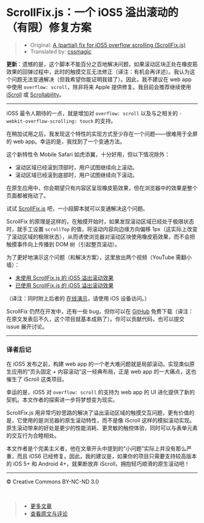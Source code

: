 # ScrollFix.js：一个 iOS5 溢出滚动的（有限）修复方案

> * Original: [A (partial) fix for iOS5 overflow scrolling (ScrollFix.js)](http://blog.joelambert.co.uk/2011/10/14/a-fix-for-ios5-overflow-scrolling-scrollfix-js/)
> * Translated by: [cssmagic](https://github.com/cssmagic)

**更新**：遗憾的是，这个脚本不能百分之百地解决问题，如果滚动区块正处在橡皮筋效果的回弹过程中，此时的触摸交互无法修正（译注：有机会再详述）。我认为这个问题无法变通解决（但我希望你能证明我错了）。因此，我不建议在 web app 中使用 `overflow: scroll`，除非将来 Apple 提供修复。我目前会推荐继续使用 [iScroll](http://cubiq.org/iscroll-4) 或 [Scrollability](http://joehewitt.github.io/scrollability/)。

***

iOS5 最令人期待的一点，就是增加对 `overflow: scroll` 以及与之相关的 `-webkit-overflow-scrolling: touch` 的支持。

在稍加试用之后，我发现这个特性的实现方式至少存在一个问题——很难用于全屏的 web app。幸运的是，我找到了一个变通方法。

这个新特性令 Mobile Safari 如虎添翼，十分好用，但以下情况除外：

* 滚动区域已经滚到顶部时，用户试图继续向上滚动。
* 滚动区域已经滚到底部时，用户试图继续向下滚动。

在原生应用中，你会期望只有内容区呈现橡皮筋效果，但在浏览器中的效果是整个页面都被拖动了。

试试 [ScrollFix.js](https://github.com/joelambert/ScrollFix) 吧，一小段脚本就可以变通解决这个问题。

ScrollFix 的原理是这样的，在触摸开始时，如果发现滚动区域已经处于极限状态时，就手工设置 `scrollTop` 的值，将滚动内容向边缘方向偏移 1px（这实际上改变了滚动区域的极限状态），从而诱使浏览器对滚动区块使用橡皮筋效果，而不会把触摸事件向上传播到 DOM 树（引起整页滚动）。

为了更好地演示这个问题（和解决方案），这里放出两个视频（YouTube 需翻小墙）：

* [未使用 ScrollFix.js 的 iOS5 溢出滚动效果](http://www.youtube.com/watch?v=Oe6xv8IgasA)
* [已使用 ScrollFix.js 的 iOS5 溢出滚动效果](http://www.youtube.com/watch?v=kk7bMj0K0v4)

（译注：同时附上后者的 [在线演示](http://joelambert.github.io/ScrollFix/)，请使用 iOS 设备访问。）

ScrollFix 仍然在开发中，还有一些 bug，但你可以在 [GitHub](https://github.com/joelambert/ScrollFix) 免费下载（译注：在原文发表后不久，这个项目就基本成熟了）。你可以贡献代码，也可以提交 issue 展开讨论。

***

### 译者后记

在 iOS5 发布之前，构建 web app 的一个老大难问题就是局部滚动。实现类似原生应用的“页头固定 + 内容滚动”这一经典布局，正是 web app 的一大痛点，这也催生了 iScroll 这类项目。

幸运的是，iOS5 对 `overflow: scroll` 的支持为 web app 的 UI 进化提供了新的契机。本文作者的探索进一步将梦想变为现实。

ScrollFix.js 用非常巧妙思路的解决了溢出滚动区域的触摸交互问题，更有价值的是，它使用的是浏览器的原生滚动特性，而不是像 iScroll 这样的模拟滚动实现。原生滚动带来的好处是更少的性能消耗、更灵敏的触控体验，同时可以与表单元素的交互行为合睦相处。

本文作者是个完美主义者，他在文章开头中提到的“小问题”实际上并没有那么严重，而且 iOS6 已经修复。因此，我的建议是，如果你的项目只需要支持较高版本的 iOS 5+ 和 Android 4+，就果断放弃 iScroll，拥抱轻巧顺滑的原生滚动吧！

***

&copy; Creative Commons BY-NC-ND 3.0

&nbsp;
> * [更多文章](https://github.com/cssmagic/blog/issues)
> * [查看原文与评论](https://github.com/cssmagic/blog/issues/1)
